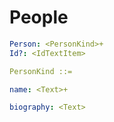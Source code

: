 # People


```yaml
Person: <PersonKind>+
Id?: <IdTextItem>
```

```yaml
PersonKind ::=
```

```yaml
name: <Text>+
```

```yaml
biography: <Text>
```

